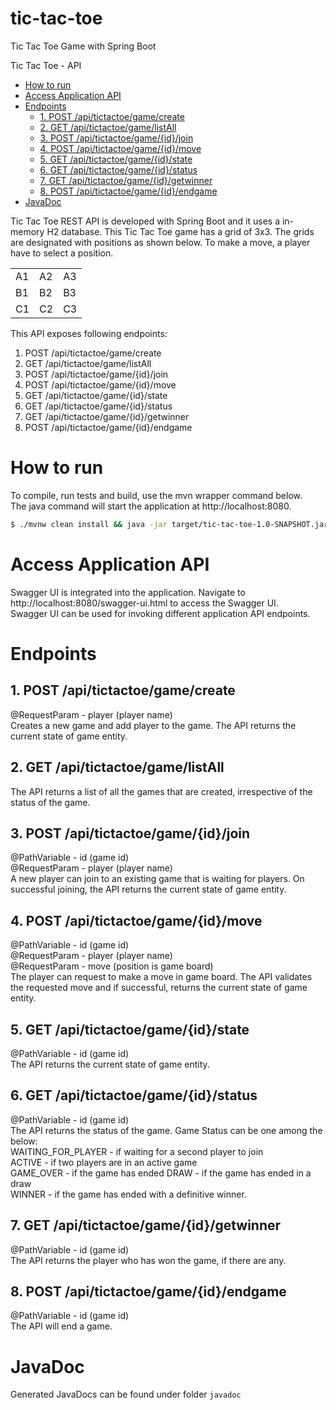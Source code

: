 # tic-tac-toe
Tic Tac Toe Game with Spring Boot

Tic Tac Toe - API

<!-- TOC depthFrom:1 depthTo:6 withLinks:1 updateOnSave:1 orderedList:0 -->

- [How to run](#how-to-run)
- [Access Application API](#access-application-api)
- [Endpoints](#endpoints)
	- [1. POST /api/tictactoe/game/create](#1-post-apitictactoegamecreate)
	- [2. GET /api/tictactoe/game/listAll](#2-get-apitictactoegamelistall)
	- [3. POST /api/tictactoe/game/{id}/join](#3-post-apitictactoegameidjoin)
	- [4. POST /api/tictactoe/game/{id}/move](#4-post-apitictactoegameidmove)
	- [5. GET /api/tictactoe/game/{id}/state](#5-get-apitictactoegameidstate)
	- [6. GET /api/tictactoe/game/{id}/status](#6-get-apitictactoegameidstatus)
	- [7. GET /api/tictactoe/game/{id}/getwinner](#7-get-apitictactoegameidgetwinner)
	- [8. POST /api/tictactoe/game/{id}/endgame](#8-post-apitictactoegameidendgame)
- [JavaDoc](#javadoc)

<!-- /TOC -->

Tic Tac Toe REST API is developed with Spring Boot and it uses a in-memory H2 database.
This Tic Tac Toe game has a grid of 3x3. The grids are designated with positions as shown below. To make a move, a player have to select a position.  

|     |     |     |
| --- | --- | --- |
| A1  | A2  | A3  |
| B1  | B2  | B3  |
| C1  | C2  | C3  |


This API exposes following endpoints:

 1. POST /api/tictactoe/game/create
 2. GET /api/tictactoe/game/listAll
 3. POST /api/tictactoe/game/{id}/join
 4. POST /api/tictactoe/game/{id}/move
 5. GET /api/tictactoe/game/{id}/state
 6. GET /api/tictactoe/game/{id}/status
 7. GET /api/tictactoe/game/{id}/getwinner
 8. POST /api/tictactoe/game/{id}/endgame
 
# How to run
To compile, run tests and build, use the mvn wrapper command below.  
The java command will start the application at http://localhost:8080.

```bash
$ ./mvnw clean install && java -jar target/tic-tac-toe-1.0-SNAPSHOT.jar
```

# Access Application API
Swagger UI is integrated into the application. Navigate to http://localhost:8080/swagger-ui.html to access the Swagger UI.  
Swagger UI can be used for invoking different application API endpoints.

# Endpoints

## 1. POST /api/tictactoe/game/create
@RequestParam - player (player name)  
Creates a new game and add player to the game. The API returns the current state of game entity.
 
## 2. GET /api/tictactoe/game/listAll
The API returns a list of all the games that are created, irrespective of the status of the game.

## 3. POST /api/tictactoe/game/{id}/join
@PathVariable - id (game id)  
@RequestParam - player (player name)  
A new player can join to an existing game that is waiting for players. On successful joining, the API returns the current state of game entity.

## 4. POST /api/tictactoe/game/{id}/move
@PathVariable - id (game id)  
@RequestParam - player (player name)  
@RequestParam - move (position is game board)  
The player can request to make a move in game board. The API validates the requested move and if successful, returns the current state of game entity.

## 5. GET /api/tictactoe/game/{id}/state
@PathVariable - id (game id)  
The API returns the current state of game entity.

## 6. GET /api/tictactoe/game/{id}/status
@PathVariable - id (game id)  
The API returns the status of the game. Game Status can be one among the below:  
WAITING_FOR_PLAYER  - if waiting for a second player to join  
ACTIVE              - if two players are in an active game  
GAME_OVER           - if the game has ended
DRAW                - if the game has ended in a draw  
WINNER              - if the game has ended with a definitive winner.

## 7. GET /api/tictactoe/game/{id}/getwinner
@PathVariable - id (game id)  
The API returns the player who has won the game, if there are any.

## 8. POST /api/tictactoe/game/{id}/endgame
@PathVariable - id (game id)  
The API will end a game.

# JavaDoc
Generated JavaDocs can be found under folder `javadoc`




